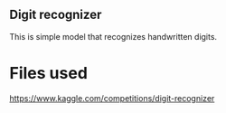 ## Digit recognizer 
This is  simple model that recognizes handwritten digits.
# Files used
https://www.kaggle.com/competitions/digit-recognizer

